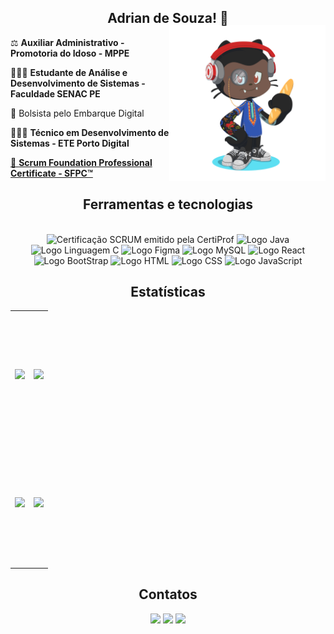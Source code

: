 <link rel="stylesheet" href="https://cdn.jsdelivr.net/gh/devicons/devicon@v2.15.1/devicon.min.css">

<div align='center'>

<h2>Adrian de Souza! 👋</h2>
  
<img align="right" width="250px" style="margin-top:-20px" src="./imagens/octocat-brazadrian.png">

<div align='left'>
<p> ⚖️ <b>Auxiliar Administrativo - Promotoria do Idoso - MPPE </b> </p>
<p>👨🏿‍💻 <b>Estudante de Análise e Desenvolvimento de Sistemas - Faculdade SENAC PE </b> </p>
<p>🎒 Bolsista pelo Embarque Digital</p>
<p>👨🏿‍🎓 <b>Técnico em Desenvolvimento de Sistemas - ETE Porto Digital </b> </p>
<p> <a href="https://www.credly.com/badges/1b31a8af-96d8-48e7-9a2b-a789b61e0def" target="_blank">📄 <b>Scrum Foundation Professional Certificate - SFPC™</b></a> </p>
</div>

<h2>Ferramentas e tecnologias</h2>

<div style="display: inline_block"><br>

  <img alt="Certificação SCRUM emitido pela CertiProf" height="40" width="40" src="https://cdn.shopify.com/s/files/1/0299/9215/7283/files/Scrum-Foundation-Professional-Certificate-SFPC_-2021_1_480x480.png?v=1631898363"/>
  <img alt="Logo Java" height="40" width="40" src="https://cdn.jsdelivr.net/gh/devicons/devicon/icons/java/java-original-wordmark.svg" />
  <img alt="Logo Linguagem C" height="30" width="30" src="https://cdn.icon-icons.com/icons2/2415/PNG/512/c_original_logo_icon_146611.png"/>
  <img alt="Logo Figma" height="30" width="40" src="https://cdn.jsdelivr.net/gh/devicons/devicon/icons/figma/figma-original.svg" />
  <img alt="Logo MySQL" height="30" width="30" src="https://cdn.jsdelivr.net/gh/devicons/devicon/icons/mysql/mysql-original.svg" />
  <img alt="Logo React" height="30" width="40" src="https://cdn.jsdelivr.net/gh/devicons/devicon/icons/react/react-original.svg" />
  <img alt="Logo BootStrap" height="30" width="30" src="https://cdn.jsdelivr.net/gh/devicons/devicon/icons/bootstrap/bootstrap-original.svg"/>
  <img alt="Logo HTML" height="30" width="30" src="https://cdn.jsdelivr.net/gh/devicons/devicon/icons/html5/html5-original.svg" />
  <img alt="Logo CSS" height="30" width="30" src="https://cdn.jsdelivr.net/gh/devicons/devicon/icons/css3/css3-original.svg" />
  <img alt="Logo JavaScript" height="30" width="30" src="https://cdn.jsdelivr.net/gh/devicons/devicon/icons/javascript/javascript-original.svg" /> 
  
  
</div>

<h2>Estatísticas</h2>

<table>
  <tr>
    <td height='200px' align='center'><img height='200px' src="https://github-readme-stats.vercel.app/api?username=brazadrian&hide_border=true&show_icons=true&count_private=true&theme=midnight-purple"></td>
    <td height='200px' align='center'><img height='200px' src="https://github-readme-stats.vercel.app/api/top-langs/?username=brazadrian&hide_border=true&layout=compact&theme=midnight-purple"></td>
  </tr>
  <tr>
    <td height='200px' align='center'><img height='200px' src="https://github-readme-streak-stats.herokuapp.com/?user=brazadrian&hide_border=true&layout=compact&theme=midnight-purple"></td>
    <td height='200px' align='center'><img height='200px' src="https://activity-graph.herokuapp.com/graph?username=brazadrian&hide_border=true&layout=compact&theme=redical"></td>
  </tr>
</table>

<h2>Contatos</h2>

<a href="https://github.com/brazadrian" target="_blank"><img src="https://img.shields.io/badge/GitHub-100000?style=for-the-badge&logo=github&logoColor=white" target="_blank"></a> 
<a href="https://www.linkedin.com/in/brazadrian/" target="_blank"><img src="https://img.shields.io/badge/-LinkedIn-%230077B5?style=for-the-badge&logo=linkedin&logoColor=white" target="_blank"></a>
<a href = "mailto:gilmaradrian127@gmail.com" target="_blank"><img src="https://img.shields.io/badge/-Gmail-%23333?style=for-the-badge&logo=gmail&logoColor=white" target="_blank"></a>
